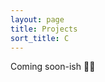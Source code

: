 ```yaml
---
layout: page
title: Projects
sort_title: C
---
```


<p class="description">
	Coming soon-ish 👨‍💻
</p>
